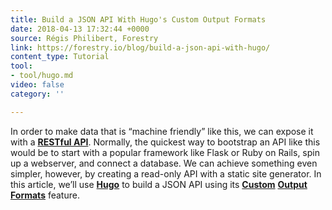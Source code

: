 ```yaml
---
title: Build a JSON API With Hugo's Custom Output Formats
date: 2018-04-13 17:32:44 +0000
source: Régis Philibert, Forestry
link: https://forestry.io/blog/build-a-json-api-with-hugo/
content_type: Tutorial
tool:
- tool/hugo.md
video: false
category: ''

---
```

In order to make data that is “machine friendly” like this, we can expose it with a [**RESTful API**](https://stackoverflow.com/questions/671118/what-exactly-is-restful-programming). Normally, the quickest way to bootstrap an API like this would be to start with a popular framework like Flask or Ruby on Rails, spin up a webserver, and connect a database. We can achieve something even simpler, however, by creating a read-only API with a static site generator. In this article, we’ll use [**Hugo**](https://gohugo.io/) to build a JSON API using its [**Custom**](https://gohugo.io/templates/output-formats#output-formats) [**Output Formats**](https://gohugo.io/templates/output-formats#output-formats) feature.